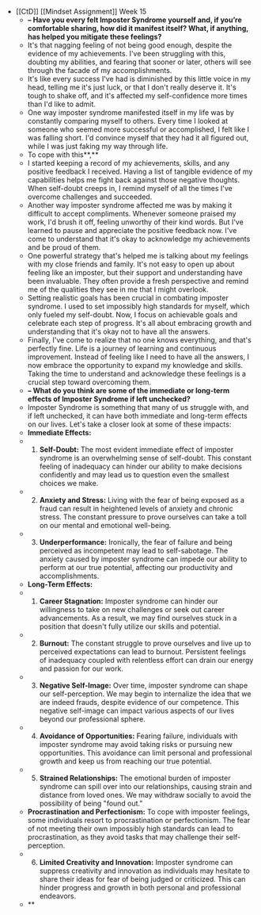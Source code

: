 - [[CtD]] [[Mindset Assignment]] Week 15
	- **– Have you every felt Imposter Syndrome yourself and, if you’re comfortable sharing, how did it manifest itself? What, if anything, has helped you mitigate these feelings?**
	- It's that nagging feeling of not being good enough, despite the evidence of my achievements. I've been struggling with this, doubting my abilities, and fearing that sooner or later, others will see through the facade of my accomplishments.
	- It's like every success I've had is diminished by this little voice in my head, telling me it's just luck, or that I don't really deserve it. It's tough to shake off, and it's affected my self-confidence more times than I'd like to admit.
	- One way imposter syndrome manifested itself in my life was by constantly comparing myself to others. Every time I looked at someone who seemed more successful or accomplished, I felt like I was falling short. I'd convince myself that they had it all figured out, while I was just faking my way through life.
	- To cope with this**,**
	- I started keeping a record of my achievements, skills, and any positive feedback I received. Having a list of tangible evidence of my capabilities helps me fight back against those negative thoughts. When self-doubt creeps in, I remind myself of all the times I've overcome challenges and succeeded.
	- Another way imposter syndrome affected me was by making it difficult to accept compliments. Whenever someone praised my work, I'd brush it off, feeling unworthy of their kind words. But I've learned to pause and appreciate the positive feedback now. I've come to understand that it's okay to acknowledge my achievements and be proud of them.
	- One powerful strategy that's helped me is talking about my feelings with my close friends and family. It's not easy to open up about feeling like an imposter, but their support and understanding have been invaluable. They often provide a fresh perspective and remind me of the qualities they see in me that I might overlook.
	- Setting realistic goals has been crucial in combating imposter syndrome. I used to set impossibly high standards for myself, which only fueled my self-doubt. Now, I focus on achievable goals and celebrate each step of progress. It's all about embracing growth and understanding that it's okay not to have all the answers.
	- Finally, I've come to realize that no one knows everything, and that's perfectly fine. Life is a journey of learning and continuous improvement. Instead of feeling like I need to have all the answers, I now embrace the opportunity to expand my knowledge and skills. Taking the time to understand and acknowledge these feelings is a crucial step toward overcoming them.
	- **– What do you think are some of the immediate or long-term effects of Imposter Syndrome if left unchecked?**
	- Imposter Syndrome is something that many of us struggle with, and if left unchecked, it can have both immediate and long-term effects on our lives. Let's take a closer look at some of these impacts:
	- **Immediate Effects:**
	- 1. **Self-Doubt:** The most evident immediate effect of imposter syndrome is an overwhelming sense of self-doubt. This constant feeling of inadequacy can hinder our ability to make decisions confidently and may lead us to question even the smallest choices we make.
	- 2. **Anxiety and Stress:** Living with the fear of being exposed as a fraud can result in heightened levels of anxiety and chronic stress. The constant pressure to prove ourselves can take a toll on our mental and emotional well-being.
	- 3. **Underperformance:** Ironically, the fear of failure and being perceived as incompetent may lead to self-sabotage. The anxiety caused by imposter syndrome can impede our ability to perform at our true potential, affecting our productivity and accomplishments.
	- **Long-Term Effects:**
	- 1. **Career Stagnation:** Imposter syndrome can hinder our willingness to take on new challenges or seek out career advancements. As a result, we may find ourselves stuck in a position that doesn't fully utilize our skills and potential.
	- 2. **Burnout:** The constant struggle to prove ourselves and live up to perceived expectations can lead to burnout. Persistent feelings of inadequacy coupled with relentless effort can drain our energy and passion for our work.
	- 3. **Negative Self-Image:** Over time, imposter syndrome can shape our self-perception. We may begin to internalize the idea that we are indeed frauds, despite evidence of our competence. This negative self-image can impact various aspects of our lives beyond our professional sphere.
	- 4. **Avoidance of Opportunities:** Fearing failure, individuals with imposter syndrome may avoid taking risks or pursuing new opportunities. This avoidance can limit personal and professional growth and keep us from reaching our true potential.
	- 5. **Strained Relationships:** The emotional burden of imposter syndrome can spill over into our relationships, causing strain and distance from loved ones. We may withdraw socially to avoid the possibility of being "found out."
	- **Procrastination and Perfectionism:** To cope with imposter feelings, some individuals resort to procrastination or perfectionism. The fear of not meeting their own impossibly high standards can lead to procrastination, as they avoid tasks that may challenge their self-perception.
	- 6. **Limited Creativity and Innovation:** Imposter syndrome can suppress creativity and innovation as individuals may hesitate to share their ideas for fear of being judged or criticized. This can hinder progress and growth in both personal and professional endeavors.
	- **